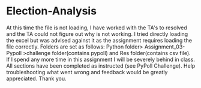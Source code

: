 # Election-Analysis
At this time the file is not loading, I have worked with the TA's to resolved and the TA could not figure out why is not working. I tried directly loading the excel but was advised against it as the assignment requires loading the file correctly. Folders are set as follows: Python folder> Assignment_03-Pypoll >challenge folder(contains pypoll) and Res folder(contains csv file). If I spend any more time in this assignment I will be severely behind in class. All sections  have been completed as instructed (see PyPoll Challenge). Help troubleshooting what went wrong and feedback would be greatly appreciated. Thank you.
